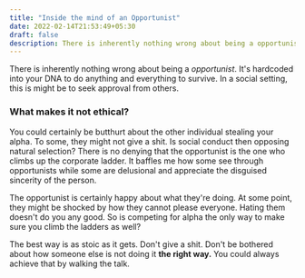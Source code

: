 ```yaml
---
title: "Inside the mind of an Opportunist"
date: 2022-02-14T21:53:49+05:30
draft: false
description: There is inherently nothing wrong about being a opportunist.
---
```

There is inherently nothing wrong about being a _opportunist_. It's hardcoded into your DNA to do anything and everything to survive. In a social setting, this is might be to seek approval from others.

### What makes it **not ethical**?

You could certainly be butthurt about the other individual stealing your alpha. To some, they might not give a shit.
Is social conduct then opposing natural selection? There is no denying that the opportunist is the one who climbs up the corporate ladder. It baffles me how some see through opportunists while some are delusional and appreciate the disguised sincerity of the person.

The opportunist is certainly happy about what they're doing. At some point, they might be shocked by how they cannot please everyone.
Hating them doesn't do you any good. So is competing for alpha the only way to make sure you climb the ladders as well?

The best way is as stoic as it gets. Don't give a shit. Don't be bothered about how someone else is not doing it **the right way.** You could always achieve that by walking the talk.

